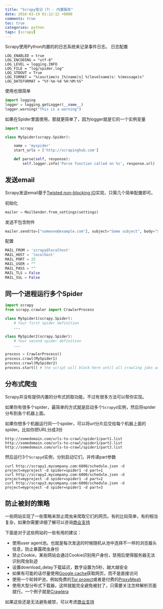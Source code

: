 ```yaml
---
title: "Scrapy笔记（7）- 内置服务"
date: 2016-03-19 01:12:12 +0800
comments: true
toc: true
categories: python
tags: [scrapy]
---
```


Scrapy使用Python内置的的日志系统来记录事件日志。
日志配置
```
LOG_ENABLED = true
LOG_ENCODING = "utf-8"
LOG_LEVEL = logging.INFO
LOG_FILE = "log/spider.log"
LOG_STDOUT = True
LOG_FORMAT = "%(asctime)s [%(name)s] %(levelname)s: %(message)s"
LOG_DATEFORMAT = "%Y-%m-%d %H:%M:%S"
```
使用也很简单<!--more-->
``` python
import logging
logger = logging.getLogger(__name__)
logger.warning("This is a warning")
```

如果在Spider里面使用，那就更简单了，因为logger就是它的一个实例变量
``` python
import scrapy

class MySpider(scrapy.Spider):

    name = 'myspider'
    start_urls = ['http://scrapinghub.com']

    def parse(self, response):
        self.logger.info('Parse function called on %s', response.url)
```

## 发送email
Scrapy发送email基于[Twisted non-blocking IO](http://twistedmatrix.com/documents/current/core/howto/defer-intro.html)实现，只需几个简单配置即可。

初始化
``` python
mailer = MailSender.from_settings(settings)
```
发送不包含附件
``` python
mailer.send(to=["someone@example.com"], subject="Some subject", body="Some body", cc=["another@example.com"])
```
配置
``` python
MAIL_FROM = 'scrapy@localhost'
MAIL_HOST = 'localhost'
MAIL_PORT = 25
MAIL_USER = ""
MAIL_PASS = ""
MAIL_TLS = False
MAIL_SSL = False
```

## 同一个进程运行多个Spider
``` python
import scrapy
from scrapy.crawler import CrawlerProcess

class MySpider1(scrapy.Spider):
    # Your first spider definition
    ...

class MySpider2(scrapy.Spider):
    # Your second spider definition
    ...

process = CrawlerProcess()
process.crawl(MySpider1)
process.crawl(MySpider2)
process.start() # the script will block here until all crawling jobs are finished

```

## 分布式爬虫
Scrapy并没有提供内置的分布式抓取功能，不过有很多方法可以帮你实现。

如果你有很多个spider，最简单的方式就是启动多个`Scrapyd`实例，然后将spider分布到各个机器上面。

如果你想多个机器运行同一个spider，可以将url分片后交给每个机器上面的spider。比如你把URL分成3份
```
http://somedomain.com/urls-to-crawl/spider1/part1.list
http://somedomain.com/urls-to-crawl/spider1/part2.list
http://somedomain.com/urls-to-crawl/spider1/part3.list
```
然后运行3个`Scrapyd`实例，分别启动它们，并传递part参数
```
curl http://scrapy1.mycompany.com:6800/schedule.json -d project=myproject -d spider=spider1 -d part=1
curl http://scrapy2.mycompany.com:6800/schedule.json -d project=myproject -d spider=spider1 -d part=2
curl http://scrapy3.mycompany.com:6800/schedule.json -d project=myproject -d spider=spider1 -d part=3
```

## 防止被封的策略
一些网站实现了一些策略来禁止爬虫来爬取它们的网页。有的比较简单，有的相当复杂，如果你需要详细了解可以咨询[商业支持](http://scrapy.org/support/)

下面是对于这些网站的一些有用的建议：

* 使用user agent池。也就是每次发送的时候随机从池中选择不一样的浏览器头信息，防止暴露爬虫身份
* 禁止Cookie，某些网站会通过Cookie识别用户身份，禁用后使得服务器无法识别爬虫轨迹
* 设置download_delay下载延迟，数字设置为5秒，越大越安全
* 如果有可能的话尽量使用[Google cache](http://www.googleguide.com/cached_pages.html)获取网页，而不是直接访问
* 使用一个轮转IP池，例如免费的[Tor project](https://www.torproject.org/)或者是付费的[ProxyMesh](http://proxymesh.com/)
* 使用大型分布式下载器，这样就能完全避免被封了，只需要关注怎样解析页面就行。一个例子就是[Crawlera](http://scrapinghub.com/crawlera)

如果这些还是无法避免被禁，可以考虑[商业支持](http://scrapy.org/support/)

